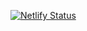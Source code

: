 [![Netlify Status](https://api.netlify.com/api/v1/badges/5c32bd03-83ad-4a64-9f8b-0a6cb9752383/deploy-status)](https://app.netlify.com/sites/yias-projects/deploys)
